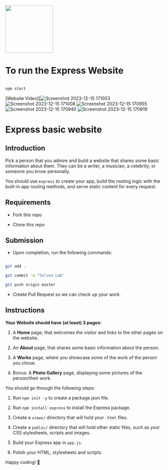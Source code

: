 <img src="https://imgur.com/XOS1Vdh.png"  width="150px" height="150px">
  
# To run the Express Website

```bash

npm start

```

[Website Video][![Screenshot 2023-12-15 171053](https://github.com/Devil-2621/lab-express-basic/assets/119029321/700fb335-161d-4500-9571-9a66075b14d5)
![Screenshot 2023-12-15 171008](https://github.com/Devil-2621/lab-express-basic/assets/119029321/44c30ff3-eccf-4e73-bdf2-64aca003f07d)
![Screenshot 2023-12-15 170955](https://github.com/Devil-2621/lab-express-basic/assets/119029321/820efabc-2f88-45fd-9845-254f4c23f3e1)
![Screenshot 2023-12-15 170940](https://github.com/Devil-2621/lab-express-basic/assets/119029321/ddf2840e-1b96-4b01-ad04-a3171a78065c)
![Screenshot 2023-12-15 170919](https://github.com/Devil-2621/lab-express-basic/assets/119029321/4a49df7f-133d-43cb-814f-61e2c97ad826)


# Express basic website

  

## Introduction

  

Pick a person that you admire and build a website that shares some basic information about them. They can be a writer, a musician, a celebrity, or someone you know personally.

  

You should use `express` to create your app, build the routing logic with the built-in app routing methods, and serve static content for every request.

  

## Requirements

  

- Fork this repo

- Clone this repo

  

## Submission

  

- Upon completion, run the following commands:

  

```bash

git add .

git commit -m "Solved Lab"

git push origin master

```

  

- Create Pull Request so we can check up your work.

  

## Instructions

  

**Your Website should have (at least) 3 pages:**

  

1. A **Home** page, that welcomes the visitor and links to the other pages on the website.

2. An **About** page, that shares some basic information about the person.

3. A **Works** page, where you showcase some of the work of the person you chose.

4. Bonus: A **Photo Gallery** page, displaying some pictures of the person/their work.

  

You should go through the following steps:

  

1. Run `npm init -y` to create a package.json file.

2. Run `npm install express` to install the Express package.

3. Create a `views/` directory that will hold your `.html` files.

4. Create a `public/` directory that will hold other static files, such as your CSS stylesheets, scripts and images.

5. Build your Express app in `app.js`.

6. Polish your HTML, stylesheets and scripts.

  

Happy coding! 💙
